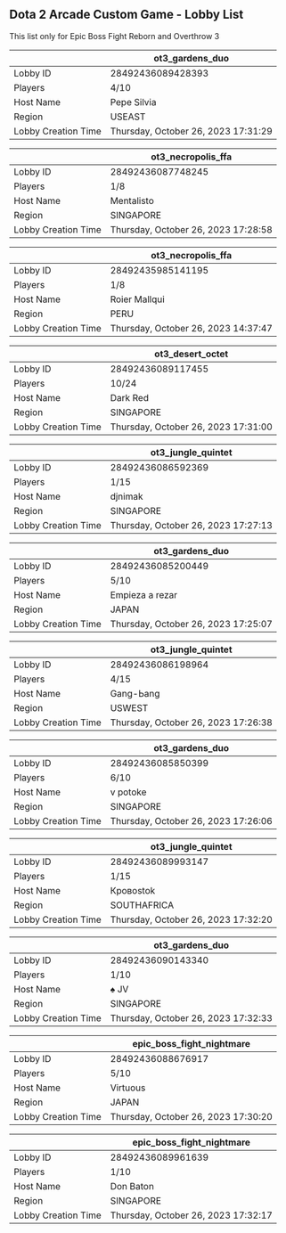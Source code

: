 ## Dota 2 Arcade Custom Game - Lobby List

This list only for Epic Boss Fight Reborn and Overthrow 3

|  | ot3_gardens_duo |
| ------ | ------ |
| Lobby ID | 28492436089428393 |
| Players | 4/10 |
| Host Name | Pepe Silvia |
| Region | USEAST |
| Lobby Creation Time | Thursday, October 26, 2023 17:31:29 |


|  | ot3_necropolis_ffa |
| ------ | ------ |
| Lobby ID | 28492436087748245 |
| Players | 1/8 |
| Host Name | Mentalisto |
| Region | SINGAPORE |
| Lobby Creation Time | Thursday, October 26, 2023 17:28:58 |


|  | ot3_necropolis_ffa |
| ------ | ------ |
| Lobby ID | 28492435985141195 |
| Players | 1/8 |
| Host Name | Roier Mallqui |
| Region | PERU |
| Lobby Creation Time | Thursday, October 26, 2023 14:37:47 |


|  | ot3_desert_octet |
| ------ | ------ |
| Lobby ID | 28492436089117455 |
| Players | 10/24 |
| Host Name | Dark Red |
| Region | SINGAPORE |
| Lobby Creation Time | Thursday, October 26, 2023 17:31:00 |


|  | ot3_jungle_quintet |
| ------ | ------ |
| Lobby ID | 28492436086592369 |
| Players | 1/15 |
| Host Name | djnimak |
| Region | SINGAPORE |
| Lobby Creation Time | Thursday, October 26, 2023 17:27:13 |


|  | ot3_gardens_duo |
| ------ | ------ |
| Lobby ID | 28492436085200449 |
| Players | 5/10 |
| Host Name | Empieza a rezar |
| Region | JAPAN |
| Lobby Creation Time | Thursday, October 26, 2023 17:25:07 |


|  | ot3_jungle_quintet |
| ------ | ------ |
| Lobby ID | 28492436086198964 |
| Players | 4/15 |
| Host Name | Gang-Ьang | дед Эдик |
| Region | USWEST |
| Lobby Creation Time | Thursday, October 26, 2023 17:26:38 |


|  | ot3_gardens_duo |
| ------ | ------ |
| Lobby ID | 28492436085850399 |
| Players | 6/10 |
| Host Name | v potoke |
| Region | SINGAPORE |
| Lobby Creation Time | Thursday, October 26, 2023 17:26:06 |


|  | ot3_jungle_quintet |
| ------ | ------ |
| Lobby ID | 28492436089993147 |
| Players | 1/15 |
| Host Name | Кровostok |
| Region | SOUTHAFRICA |
| Lobby Creation Time | Thursday, October 26, 2023 17:32:20 |


|  | ot3_gardens_duo |
| ------ | ------ |
| Lobby ID | 28492436090143340 |
| Players | 1/10 |
| Host Name | ♠ JV |
| Region | SINGAPORE |
| Lobby Creation Time | Thursday, October 26, 2023 17:32:33 |


|  | epic_boss_fight_nightmare |
| ------ | ------ |
| Lobby ID | 28492436088676917 |
| Players | 5/10 |
| Host Name | Virtuous |
| Region | JAPAN |
| Lobby Creation Time | Thursday, October 26, 2023 17:30:20 |


|  | epic_boss_fight_nightmare |
| ------ | ------ |
| Lobby ID | 28492436089961639 |
| Players | 1/10 |
| Host Name | Don Baton |
| Region | SINGAPORE |
| Lobby Creation Time | Thursday, October 26, 2023 17:32:17 |


